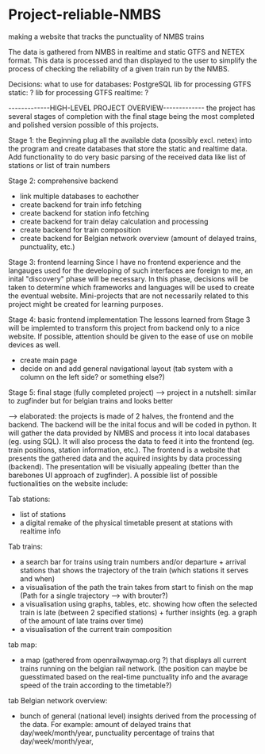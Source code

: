 # Project-reliable-NMBS
making a website that tracks the punctuality of NMBS trains 

The data is gathered from NMBS in realtime and static GTFS and NETEX format. This data is processed and than displayed to the user to simplify the process of checking the reliability of a given train run by the NMBS.

Decisions:
what to use for databases: PostgreSQL
lib for processing GTFS static: ?
lib for processing GTFS realtime: ?


-------------HIGH-LEVEL PROJECT OVERVIEW-------------
the project has several stages of completion with the final stage being the most completed and polished version possible of this projects. 

Stage 1: the Beginning
plug all the available data (possibly excl. netex) into the program and create databases that store the static and realtime data. Add functionality to do very basic parsing of the received data like list of stations or list of train numbers


Stage 2: comprehensive backend
- link multiple databases to eachother
- create backend for train info fetching
- create backend for station info fetching
- create backend for train delay calculation and processing
- create backend for train composition
- create backend for Belgian network overview (amount of delayed trains, punctuality, etc.)


Stage 3: frontend learning
Since I have no frontend experience and the langauges used for the developing of such interfaces are foreign to me, an inital "discovery" phase will be necessary. In this phase, decisions will be taken to determine which frameworks and languages will be used to create the eventual website. Mini-projects that are not necessarily related to this project might be created for learning purposes.


Stage 4: basic frontend implementation
The lessons learned from Stage 3 will be implemted to transform this project from backend only to a nice website. If possible, attention should be given to the ease of use on mobile devices as well.

- create main page
- decide on and add general navigational layout (tab system with a column on the left side? or something else?)


Stage 5: final stage (fully completed project)
--> project in a nutshell: similar to zugfinder but for belgian trains and looks better

--> elaborated: the projects is made of 2 halves, the frontend and the backend. The backend will be the inital focus and will be coded in python. It will gather the data provided by NMBS and process it into local databases (eg. using SQL). It will also process the data to feed it into the frontend (eg. train positions, station information, etc.). The frontend is a website that presents the gathered data and the aquired insights by data processing (backend). The presentation will be visiually appealing (better than the barebones UI approach of zugfinder). A possible list of possible fuctionalities on the website include: 

Tab stations:
- list of stations
- a digital remake of the physical timetable present at stations with realtime info

Tab trains:
- a search bar for trains using train numbers and/or departure + arrival stations that shows the trajectory of the train (which stations it serves and when)
- a visualisation of the path the train takes from start to finish on the map (Path for a single trajectory --> with brouter?)
- a visualisation using graphs, tables, etc. showing how often the selected train is late (between 2 specified stations) + further insights (eg. a graph of the amount of late trains over time)
- a visualisation of the current train composition

tab map:
- a map (gathered from openrailwaymap.org ?) that displays all current trains running on the belgian rail network. (the position can maybe be guesstimated based on the real-time punctuality info and the avarage speed of the train according to the timetable?)

tab Belgian network overview:
- bunch of general (national level) insights derived from the processing of the data. For example: amount of delayed trains that day/week/month/year, punctuality percentage of trains that day/week/month/year, 
